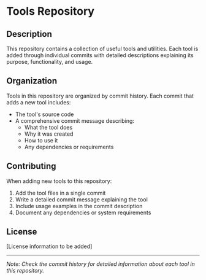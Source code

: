 # Tools Repository

## Description

This repository contains a collection of useful tools and utilities. Each tool is added through individual commits with detailed descriptions explaining its purpose, functionality, and usage.

## Organization

Tools in this repository are organized by commit history. Each commit that adds a new tool includes:
- The tool's source code
- A comprehensive commit message describing:
  - What the tool does
  - Why it was created
  - How to use it
  - Any dependencies or requirements

## Contributing

When adding new tools to this repository:
1. Add the tool files in a single commit
2. Write a detailed commit message explaining the tool
3. Include usage examples in the commit description
4. Document any dependencies or system requirements

## License

[License information to be added]

---

*Note: Check the commit history for detailed information about each tool in this repository.*
